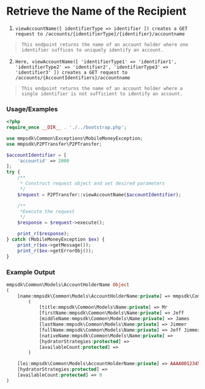 # Retrieve the Name of the Recipient

1. `viewAccountName([ identifierType => identifier ]) creates a GET request to /accounts/{identifierType}/{identifier}/accountname`

> `This endpoint returns the name of an account holder where one identifier suffices to uniquely identify an account.`

2. `Here, viewAccountName([ 'identifierType1' => 'identifier1', 'identifierType2' => 'identifier2', 'identifierType3' => 'identifier3' ]) creates a GET request to /accounts/{AccountIdentifiers}/accountname`

> `This endpoint returns the name of an account holder where a single identifier is not sufficient to identify an account.`

### Usage/Examples

```php
<?php
require_once __DIR__ . './../bootstrap.php';

use mmpsdk\Common\Exceptions\MobileMoneyException;
use mmpsdk\P2PTransfer\P2PTransfer;

$accountIdentifier = [
    'accountid' => 2000
];
try {
    /**
     * Construct request object and set desired parameters
     */
    $request = P2PTransfer::viewAccountName($accountIdentifier);

    /**
     *Execute the request
     */
    $response = $request->execute();

    print_r($response);
} catch (MobileMoneyException $ex) {
    print_r($ex->getMessage());
    print_r($ex->getErrorObj());
}
```

### Example Output

```php
mmpsdk\Common\Models\AccountHolderName Object
(
    [name:mmpsdk\Common\Models\AccountHolderName:private] => mmpsdk\Common\Models\Name Object
        (
            [title:mmpsdk\Common\Models\Name:private] => Mr
            [firstName:mmpsdk\Common\Models\Name:private] => Jeff
            [middleName:mmpsdk\Common\Models\Name:private] => James
            [lastName:mmpsdk\Common\Models\Name:private] => Jimmer
            [fullName:mmpsdk\Common\Models\Name:private] => Jeff Jimmer
            [nativeName:mmpsdk\Common\Models\Name:private] =>
            [hydratorStrategies:protected] =>
            [availableCount:protected] =>
        )

    [lei:mmpsdk\Common\Models\AccountHolderName:private] => AAAA0012345678901299
    [hydratorStrategies:protected] =>
    [availableCount:protected] => 0
)

```
